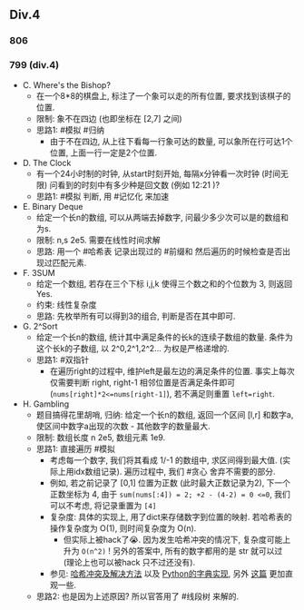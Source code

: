 
## Div.4

### 806



### 799 (div.4)

- C. Where's the Bishop?
    - 在一个8*8的棋盘上, 标注了一个象可以走的所有位置, 要求找到该棋子的位置.
    - 限制: 象不在四边 (也即坐标在 [2,7] 之间)
    - 思路1: #模拟 #归纳
        - 由于不在四边, 从上往下看每一行象可达的数量, 可以象所在行可达1个位置, 上面一行一定是2个位置.
- D. The Clock
    - 有一个24小时制的时钟, 从start时刻开始, 每隔x分钟看一次时钟 (时间无限) 问看到的时刻中有多少种是回文数 (例如 12:21 )?
    - 思路1: #模拟 判断, 用 #记忆化 来加速
- E. Binary Deque
    - 给定一个长n的数组, 可以从两端去掉数字, 问最少多少次可以是的数组和为s.
    - 限制: n,s 2e5. 需要在线性时间求解
    - 思路: 用一个 #哈希表 记录出现过的 #前缀和 然后遍历的时候检查是否出现过匹配元素.
- F. 3SUM
    - 给定一个数组, 若存在三个下标 i,j,k 使得三个数之和的个位数为 3, 则返回Yes.
    - 约束: 线性复杂度
    - 思路: 先枚举所有可以得到3的组合, 判断是否在其中即可.
- G. 2^Sort
    - 给定一个长n的数组, 统计其中满足条件的长k的连续子数组的数量. 条件为这个长k的子数组, 以 2^0,2^1,2^2... 为权是严格递增的.
    - 思路1: #双指针
        - 在遍历right的过程中, 维护left是最左边的满足条件的位置. 事实上每次仅需要判断 right, right-1 相邻位置是否满足条件即可 (`nums[right]*2<=nums[right-1]`), 若不满足则重置 `left=right`.
- H. Gambling
    - 题目搞得花里胡哨, 归纳: 给定一个长n的数组, 返回一个区间 [l,r] 和数字a, 使区间中数字a出现的次数 - 其他数字的数量最大.
    - 限制: 数组长度 n 2e5, 数组元素 1e9.
    - 思路1: 直接遍历 #模拟
        - 考虑每一个数字, 我们将其看成 1/-1 的数组中, 求区间得到最大值. (实际上用idx数组记录). 遍历过程中, 我们 #贪心 舍弃不需要的部分.
        - 例如, 若之前记录了 [0,1] 位置为正数 (此时最大正数记录为2), 下一个正数坐标为 4, 由于 `sum(nums[:4]) = 2; +2 - (4-2) = 0 <=0`, 我们可以不考虑, 将记录重置为 `[4]`
        - 复杂度: 具体的实现上, 用了dict来存储数字到位置的映射. 若哈希表的操作复杂度为 O(1), 则时间复杂度为 O(n).
            - 但实际上被hack了😭. 因为发生哈希冲突的情况下, 复杂度可能上升为 `O(n^2)` ! 另外的答案中, 所有的数字都用的是 str 就可以过 (理论上也可以被hack 只不过还没有).
        - 参见: [哈希冲突及解决方法](https://blog.csdn.net/qq_41963107/article/details/107849048) 以及 [Python的字典实现](https://harveyqing.gitbooks.io/python-read-and-write/content/python_advance/python_dict_implementation.html), 另外 [这篇](https://zhuanlan.zhihu.com/p/74003719) 更加直观一些.
  - 思路2: 也是因为上述原因? 所以官答用了 #线段树 来解的.
